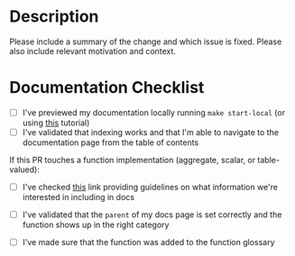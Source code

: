 # Description
Please include a summary of the change and which issue is fixed. Please also include relevant motivation and context.

# Documentation Checklist
- [ ] I've previewed my documentation locally running `make start-local` (or using [this](https://docs.github.com/en/pages/setting-up-a-github-pages-site-with-jekyll/testing-your-github-pages-site-locally-with-jekyll) tutorial) 
- [ ] I've validated that indexing works and that I'm able to navigate to the documentation page from the table of contents

If this PR touches a function implementation (aggregate, scalar, or table-valued):
- [ ] I've checked [this](https://github.com/firebolt-analytics/firebolt-docs-staging/blob/gh-pages/.github/ISSUE_TEMPLATE/new-function-template.md) link providing guidelines on what information we're interested in including in docs
- [ ] I've validated that the `parent` of my docs page is set correctly and the function shows up in the right category
- [ ] I've made sure that the function was added to the function glossary

